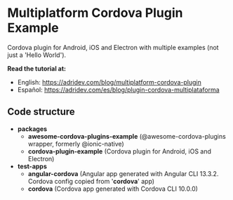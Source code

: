 # Multiplatform Cordova Plugin Example

Cordova plugin for Android, iOS and Electron with multiple examples (not just a 'Hello World').

**Read the tutorial at:**
  - English: https://adridev.com/blog/multiplatform-cordova-plugin
  - Español: https://adridev.com/es/blog/plugin-cordova-multiplataforma


## Code structure

- **packages**
  - **awesome-cordova-plugins-example** (@awesome-cordova-plugins wrapper, formerly @ionic-native)
  - **cordova-plugin-example** (Cordova plugin for Android, iOS and Electron)
- **test-apps**
  - **angular-cordova** (Angular app generated with Angular CLI 13.3.2.  Cordova config copied from '**cordova**' app)
  - **cordova** (Cordova app generated with Cordova CLI 10.0.0)
